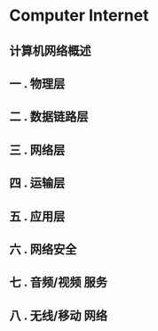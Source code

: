 # Computer Internet

## 计算机网络概述

## 一 . 物理层

## 二 . 数据链路层

## 三 . 网络层

## 四 . 运输层

## 五 . 应用层

## 六 . 网络安全

## 七 . 音频/视频 服务

## 八 . 无线/移动 网络



